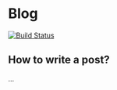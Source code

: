 # Blog

[![Build Status](https://travis-ci.org/xianmobilelab/blog.svg?branch=master)](https://travis-ci.org/xianmobilelab/blog)

## How to write a post?

...

